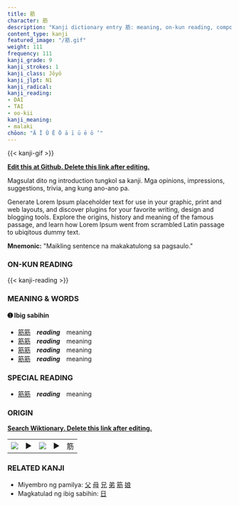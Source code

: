 ```yaml
---
title: 筋
character: 筋
description: "Kanji dictionary entry 筋: meaning, on-kun reading, compounds, origin, related kanji"
content_type: kanji
featured_image: "/筋.gif"
weight: 111
frequency: 111
kanji_grade: 9
kanji_strokes: 1
kanji_class: Jōyō
kanji_jlpt: N1
kanji_radical: 
kanji_reading: 
- DAI
- TAI
- oo-kii
kanji_meaning:
- malaki
chōon: "Ā Ī Ū Ē Ō ā ī ū ē ō ’"
---
```

[//]: # (Don't edit the line below. Kanji animated GIF code is automatically generated.)
{{< kanji-gif >}}

[//]: # (Edit below this line.)

**[Edit this at Github. Delete this link after editing.](https://github.com/tim0g/tim/tree/main/content/kanji/筋/index.md)**

Magsulat dito ng introduction tungkol sa kanji. Mga opinions, impressions, suggestions, trivia, ang kung ano-ano pa.

Generate Lorem Ipsum placeholder text for use in your graphic, print and web layouts, and discover plugins for your favorite writing, design and blogging tools. Explore the origins, history and meaning of the famous passage, and learn how Lorem Ipsum went from scrambled Latin passage to ubiqitous dummy text.
 
**Mnemonic:** "Maikling sentence na makakatulong sa pagsaulo."

### ON-KUN READING

[//]: # (Don't edit the line below. ON-KUN READING code is automatically generated.)
{{< kanji-reading >}}

### MEANING & WORDS

#### ➊ **Ibig sabihin**
  - [筋](../筋)[筋](../筋)　***reading***　meaning
  - [筋](../筋)[筋](../筋)　***reading***　meaning
  - [筋](../筋)[筋](../筋)　***reading***　meaning
  - [筋](../筋)[筋](../筋)　***reading***　meaning

### SPECIAL READING
  - [筋](../筋)[筋](../筋)　***reading***　meaning

### ORIGIN

**[Search Wiktionary. Delete this link after editing.](https://wiktionary.org/wiki/筋)**
<table class="kanji-table"><tr><td>
<img src="60px-筋-bronze.svg.png">
</td><td>▶</td><td>
<img src="60px-筋-oracle.svg.png">
</td><td>▶</td>
<td class="kanji-origin">筋</td>
</tr></table>

### RELATED KANJI
- Miyembro ng pamilya: [父](../父) [母](../母) [兄](../兄) [弟](../弟) [筋](../筋) [娘](../娘)
- Magkatulad ng ibig sabihin: [日](../日)

